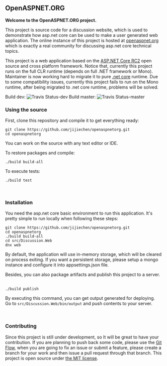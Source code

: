 OpenASPNET.ORG
----------------------

**Welcome to the OpenASPNET.ORG project.**

This project is source code for a discussion website, which is used to demonstrate how asp.net core can be used to make a user generated web application. The online instance of this project is hosted at [openaspnet.org](http://openaspnet.org) which is exactly a real community for discussing asp.net core technical topics.

This project is a web application based on the [ASP.NET Core RC2](https://github.com/aspnet/Home/tree/v1.0.0-rc1-update1) open source and cross platform framework. Notice that, currently this project runs on the full CLR runtime (depends on full .NET framework or Mono). Maintainer is now working hard to migrate it to pure [.net core](https://dotnet.github.io/) runtime. Due to some compatibility issues, currently this project fails to run on the Mono runtime, after being migrated to .net core runtime, problems will be solved.

Build dev:  ![Travis Status-dev](https://travis-ci.org/jijiechen/openaspnetorg.svg?branch=dev)
Build master: ![Travis Status-master](https://travis-ci.org/jijiechen/openaspnetorg.svg?branch=master)

### Using the source

First, clone this repository and compile it to get everything ready:

``` 
git clone https://github.com/jijiechen/openaspnetorg.git
cd openaspnetorg
```

You can work on the source with any text editor or IDE.

To restore packages and compile:

``` 
./build build-all
```

To execute tests:

``` 
./build test
```

&nbsp;

### Installation

You need the asp.net core basic environment to run this application. It's pretty simple to run locally when following these steps:

``` 
git clone https://github.com/jijiechen/openaspnetorg.git
cd openaspnetorg
./build build-all
cd src/Discussion.Web
dnx web
```

By default, the application will use in-memory storage, which will be cleared on process exiting. If you want a persistent storage, please setup a mongo instance and configure it into appsettings.json file.

Besides, you can also package artifacts and publish this project to a server. &nbsp;

``` 
./build publish
```

By executing this command, you can get output generated for deploying. Go to `src/Discussion.Web/bin/output` and push contents to your server.

&nbsp;

### Contributing

Since this project is still under development, so It will be great to have your contribution. 
If you are planning to push back some code, please use the [Git Flow](http://nvie.com/posts/a-successful-git-branching-model/), when you are going to fix an issue or submit a feature, please create a branch for your work and then issue a pull request through that branch.
This project is open source under [the MIT license](https://opensource.org/licenses/MIT).

&nbsp;

&nbsp;